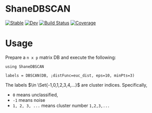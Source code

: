 # ShaneDBSCAN

[![Stable](https://img.shields.io/badge/docs-stable-blue.svg)](https://kchu25.github.io/ShaneDBSCAN.jl/stable/)
[![Dev](https://img.shields.io/badge/docs-dev-blue.svg)](https://kchu25.github.io/ShaneDBSCAN.jl/dev/)
[![Build Status](https://github.com/kchu25/ShaneDBSCAN.jl/actions/workflows/CI.yml/badge.svg?branch=main)](https://github.com/kchu25/ShaneDBSCAN.jl/actions/workflows/CI.yml?query=branch%3Amain)
[![Coverage](https://codecov.io/gh/kchu25/ShaneDBSCAN.jl/branch/main/graph/badge.svg)](https://codecov.io/gh/kchu25/ShaneDBSCAN.jl)



# Usage

Prepare a `n x p` matrix DB and execute the following:
```
using ShaneDBSCAN

labels = DBSCAN(DB, ;distFunc=euc_dist, eps=10, minPts=3)
```
The labels $\in \Set{-1,0,1,2,3,4,...}$ are cluster indices. Specifically, 
* `0` means unclassified,
* `-1` means noise
* `1, 2, 3, ...` means cluster number `1,2,3,...`